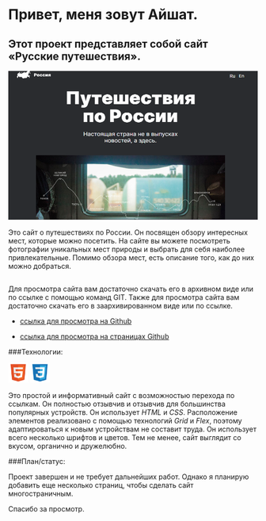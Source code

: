 # Привет, меня зовут Айшат.

## Этот проект представляет собой сайт «Русские путешествия».

<img src="./images/russian_travel_screen.png" alt="скриншот сайта" width="600" height="300" />

Это сайт о путешествиях по России.
Он посвящен обзору интересных мест, которые можно посетить.
На сайте вы можете посмотреть фотографии уникальных мест природы и выбрать для себя наиболее привлекательные. Помимо обзора мест, есть описание того, как до них можно добраться.

##

Для просмотра сайта вам достаточно скачать его в архивном виде или по ссылке с помощью команд GIT.
Также для просмотра сайта вам достаточно скачать его в заархивированном виде или по ссылке.

-   [ссылка для просмотра на Github](https://github.com/homo-errantium/russian-travel)

-   [ссылка для просмотра на страницах Github](https://homo-errantium.github.io/russian-travel/)

###Технологии:

<img src="./images/html5.png"
alt="Значок HTML" width="40" height="40"/>
<img src="./images/css3.png"
alt="Значок CSS" width="40" height="40"/>

Это простой и информативный сайт с возможностью перехода по ссылкам. Он полностью отзывчив и отзывчив для большинства популярных устройств. Он использует _HTML_ и _CSS_. Расположение элементов реализовано с помощью технологий _Grid_ и _Flex_, поэтому адаптироваться к новым устройствам не составит труда. Он использует всего несколько шрифтов и цветов. Тем не менее, сайт выглядит со вкусом, органично и дружелюбно.

###План/статус:

Проект завершен и не требует дальнейших работ. Однако я планирую добавить еще несколько страниц, чтобы сделать сайт многостраничным.

Спасибо за просмотр.
